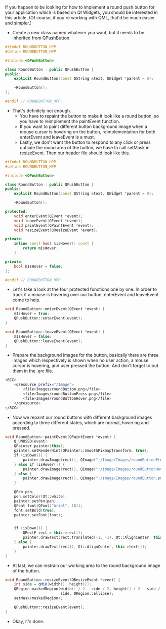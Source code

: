 If you happen to be looking for how to implement a round push button for your application which is based on Qt Widgets, you should be interested in this article.
(Of course, if you're working with QML, that'd be much easier and simpler.)

* Create a new class named whatever you want, but it needs to be inherited from QPushButton.

```c++
#ifndef ROUNDBUTTON_HPP
#define ROUNDBUTTON_HPP

#include <QPushButton>

class RoundButton : public QPushButton {
public:
    explicit RoundButton(const QString &text, QWidget *parent = 0);

    ~RoundButton();
};

#endif // ROUNDBUTTON_HPP
```

* That's definitely not enough.
  * You have to repaint the button to make it look like a round button, so you have to reimplement the paintEvent function.
  * If you want to paint different button background image when a mouse cursor is hovering on the button, reimplementation for both enterEvent and leaveEvent is a must.
  * Lastly, we don't want the button to respond to any click or press outside the round area of the button, we have to call setMask in resizeEvent.
Then our header file should look like this.

```c++
#ifndef ROUNDBUTTON_HPP
#define ROUNDBUTTON_HPP

#include <QPushButton>

class RoundButton : public QPushButton {
public:
    explicit RoundButton(const QString &text, QWidget *parent = 0);

    ~RoundButton();

protected:
    void enterEvent(QEvent *event);
    void leaveEvent(QEvent *event);
    void paintEvent(QPaintEvent *event);
    void resizeEvent(QResizeEvent *event);

private:
    inline const bool &isHover() const {
        return mIsHover;
    }

private:
    bool mIsHover = false;
};

#endif // ROUNDBUTTON_HPP
```  

* Let's take a look at the four protected functions one by one. In order to track if a mouse is hovering over our button, enterEvent and leaveEvent come to help.

```c++
void RoundButton::enterEvent(QEvent *event) {
    mIsHover = true;
    QPushButton::enterEvent(event);
}

void RoundButton::leaveEvent(QEvent *event) {
    mIsHover = false;
    QPushButton::leaveEvent(event);
}
```

* Prepare the background images for the button, basically there are three images which respectively is shown when no user action, a mouse cursor is hovering, and user pressed the button.
And don't forget to put them in the .qrc file.

```sh
<RCC>
    <qresource prefix="/Image">
        <file>Images/roundButton.png</file>
        <file>Images/roundButtonPress.png</file>
        <file>Images/roundButtonHover.png</file>
    </qresource>
</RCC>
```

* Now we repaint our round buttons with different background images according to three different states, which are normal, hovering and pressed.

```c++
void RoundButton::paintEvent(QPaintEvent *event) {
    Q_UNUSED(event)
    QPainter painter(this);
    painter.setRenderHint(QPainter::SmoothPixmapTransform, true);
    if (isDown()) {
        painter.drawImage(rect(), QImage(":/Image/Images/roundButtonPress.png"));
    } else if (isHover()) {
        painter.drawImage(rect(), QImage(":/Image/Images/roundButtonHover.png"));
    } else {
        painter.drawImage(rect(), QImage(":/Image/Images/roundButton.png"));
    }

    QPen pen;
    pen.setColor(Qt::white);
    painter.setPen(pen);
    QFont font(QFont("Arial", 18));
    font.setBold(true);
    painter.setFont(font);


    if (isDown()) {
        QRectF rect = this->rect();
        painter.drawText(rect.translated(-1, -1), Qt::AlignCenter, this->text());
    } else {
        painter.drawText(rect(), Qt::AlignCenter, this->text());
    }
}
```

* At last, we can restrain our working area to the round background image of the button.

```c++
void RoundButton::resizeEvent(QResizeEvent *event) {
    int side = qMin(width(), height());
    QRegion maskedRegion(width() / 2 - side / 2, height() / 2 - side / 2, side,
                         side, QRegion::Ellipse);
    setMask(maskedRegion);

    QPushButton::resizeEvent(event);
}
```

* Okay, it's done.
